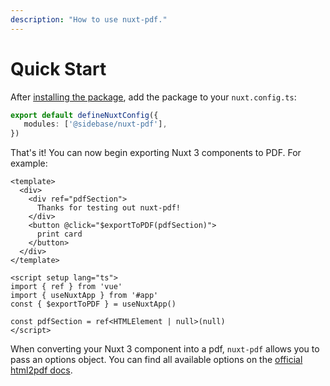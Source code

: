 ```yaml
---
description: "How to use nuxt-pdf."
---
```


# Quick Start

After [installing the package](/nuxt-pdf/getting-started/installation), add the package to your `nuxt.config.ts`:

```ts
export default defineNuxtConfig({
   modules: ['@sidebase/nuxt-pdf'],
})
```

That's it! You can now begin exporting Nuxt 3 components to PDF. For example:

```vue
<template>
  <div>
    <div ref="pdfSection">
      Thanks for testing out nuxt-pdf!
    </div>
    <button @click="$exportToPDF(pdfSection)">
      print card
    </button>
  </div>
</template>

<script setup lang="ts">
import { ref } from 'vue'
import { useNuxtApp } from '#app'
const { $exportToPDF } = useNuxtApp()

const pdfSection = ref<HTMLElement | null>(null)
</script>

```

When converting your Nuxt 3 component into a pdf, `nuxt-pdf` allows you to pass an options object. You can find all available options on the [official html2pdf docs](https://ekoopmans.github.io/html2pdf.js/#options).
